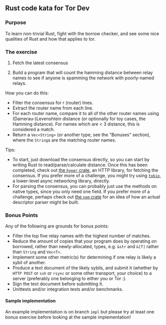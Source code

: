 ## Rust code kata for Tor Dev

### Purpose

To learn non-trivial Rust, fight with the borrow checker, and see some nice
qualities of Rust and how that applies to tor.

### The exercise

1. Fetch the latest consensus

2. Build a program that will count the hamming distance between relay names to
   see if anyone is spamming the network with poorly-named relays.

How you can do this:
  - Filter the consensus for r (router) lines.
  - Extract the router name from each line.
  - For each router name, compare it to all of the other router names using
    (Damerau-)Levenshtein distance (or optionally for toy cases, the Hamming
    distance). For names which are < 3 distance, this is considered a match.
  - Return a `Vec<String>` (or another type, see the "Bonuses" section), where
    the `String`s are the matching router names.

Tips:
  - To start, just download the consensus directly, so you can start by writing
    Rust to read/parse/calculate distance. Once this has been completed, check
    out [the `hyper` crate](https://hyper.rs/), an HTTP library, for fetching
    the consensus.  If you prefer more of a challenge, you might try using
    [`tokio`](https://tokio.rs/), a lower-level async networking library,
    directly.
  - For parsing the consensus, you can probably just use the methods on native
    types, since you only need one field.  If you prefer more of a challenge,
    perhaps check out [the `nom` crate](https://github.com/Geal/nom) for an idea
    of how an actual descriptor parser might be built.

### Bonus Points

Any of the following are grounds for bonus points:
  - Filter the top five relay names with the highest number of matches.
  - Reduce the amount of copies that your program does by operating on borrowed,
    rather than newly-allocated, types, e.g. `&str` and `&[T]` rather than
    `String` and `Vec<T>`.
  - Implement some other metric(s) for determining if one relay is likely a
    sybil of another.
  - Produce a text document of the likely sybils, and submit it (whether by
    `HTTP POST` or `ssh` or `rsync` or some other transport, your choice) to a
    server (preferably one belonging to either you or Tor :).
  - Sign the text document before submitting it.
  - Unittests and/or integration tests and/or benchmarks.

#### Sample implementation

An example implementation is on branch `impl` but please try at least one
bonus exercise before looking at the sample implementation!
